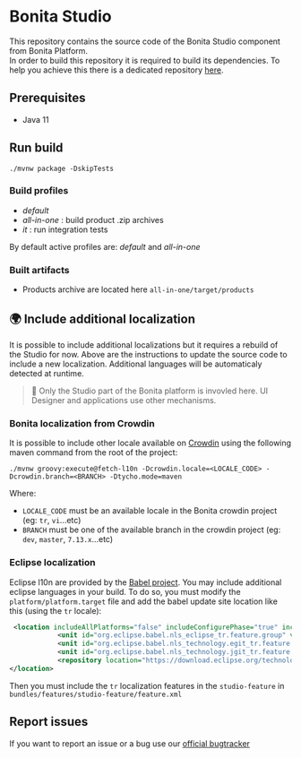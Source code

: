 # Bonita Studio

This repository contains the source code of the Bonita Studio component from Bonita Platform.  
In order to build this repository it is required to build its dependencies. To help you achieve this there is a dedicated repository [here](https://github.com/Bonitasoft-Community/Build-Bonita).

## Prerequisites

* Java 11

## Run build

```shell
./mvnw package -DskipTests
```

### Build profiles

* _default_
* _all-in-one_ : build product .zip archives
* _it_ : run integration tests

By default active profiles are: _default_ and _all-in-one_

### Built artifacts

* Products archive are located here `all-in-one/target/products`

## :earth_africa: Include additional localization 

It is possible to include additional localizations but it requires a rebuild of the Studio for now. Above are the instructions to update the source code to include a new localization. Additional languages will be automaticaly detected at runtime.

> :blue_book: Only the Studio part of the Bonita platform is invovled here. UI Designer and applications use other mechanisms.

### Bonita localization from Crowdin 

It is possible to include other locale available on [Crowdin](https://crowdin.com/project/bonita) using the following maven command from the root of the project:

```shell
./mvnw groovy:execute@fetch-l10n -Dcrowdin.locale=<LOCALE_CODE> -Dcrowdin.branch=<BRANCH> -Dtycho.mode=maven
```

Where:

* `LOCALE_CODE` must be an available locale in the Bonita crowdin project (eg: `tr`, `vi`...etc)  
* `BRANCH` must be one of the available branch in the crowdin project (eg: `dev`, `master`, `7.13.x`...etc)

### Eclipse localization

Eclipse l10n are provided by the [Babel project](https://www.eclipse.org/babel/). You may include additional eclipse languages in your build. To do so, you must modify the `platform/platform.target` file and add the babel update site location like this (using the `tr` locale):

```xml
 <location includeAllPlatforms="false" includeConfigurePhase="true" includeMode="planner" includeSource="true" type="InstallableUnit">
            <unit id="org.eclipse.babel.nls_eclipse_tr.feature.group" version="0.0.0"/>
            <unit id="org.eclipse.babel.nls_technology.egit_tr.feature.group" version="0.0.0"/>
            <unit id="org.eclipse.babel.nls_technology.jgit_tr.feature.group" version="0.0.0"/>
            <repository location="https://download.eclipse.org/technology/babel/update-site/latest/"/>
</location>
```

Then you must include the `tr` localization features in the `studio-feature` in `bundles/features/studio-feature/feature.xml`

## Report issues

If you want to report an issue or a bug use our [official bugtracker](https://bonita.atlassian.net/projects/BBPMC)
